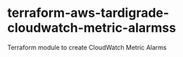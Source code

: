 # terraform-aws-tardigrade-cloudwatch-metric-alarmss

Terraform module to create CloudWatch Metric Alarms


